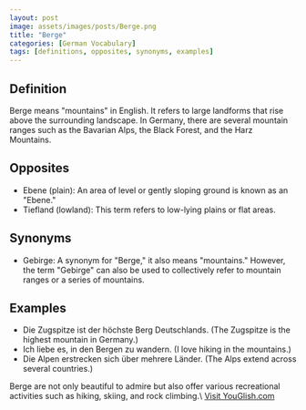 ```yaml
---
layout: post
image: assets/images/posts/Berge.png
title: "Berge"
categories: [German Vocabulary]
tags: [definitions, opposites, synonyms, examples]
---
```


## Definition

Berge means "mountains" in English. It refers to large landforms that rise above the surrounding landscape. In Germany, there are several mountain ranges such as the Bavarian Alps, the Black Forest, and the Harz Mountains.

## Opposites

- Ebene (plain): An area of level or gently sloping ground is known as an "Ebene."
- Tiefland (lowland): This term refers to low-lying plains or flat areas.

## Synonyms

- Gebirge: A synonym for "Berge," it also means "mountains." However, the term "Gebirge" can also be used to collectively refer to mountain ranges or a series of mountains.

## Examples

- Die Zugspitze ist der höchste Berg Deutschlands. (The Zugspitze is the highest mountain in Germany.)
- Ich liebe es, in den Bergen zu wandern. (I love hiking in the mountains.)
- Die Alpen erstrecken sich über mehrere Länder. (The Alps extend across several countries.)

Berge are not only beautiful to admire but also offer various recreational activities such as hiking, skiing, and rock climbing.\ <a id="yg-widget-0" class="youglish-widget" data-query="Berge" data-lang="german" data-components="8412" data-auto-start="0" data-bkg-color="theme_light" data-title="How%20to%20pronounce%20Berge%20in%20German"  rel="nofollow" href="https://youglish.com">Visit YouGlish.com</a><script async src="https://youglish.com/public/emb/widget.js" charset="utf-8"></script>